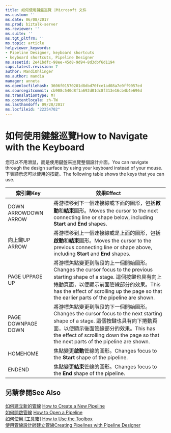 ```yaml
---
title: 如何使用鍵盤巡覽 |Microsoft 文件
ms.custom: ''
ms.date: 06/08/2017
ms.prod: biztalk-server
ms.reviewer: ''
ms.suite: ''
ms.tgt_pltfrm: ''
ms.topic: article
helpviewer_keywords:
- Pipeline Designer, keyboard shortcuts
- keyboard shortcuts, Pipeline Designer
ms.assetid: 2e41bdfc-98ee-45d8-9d94-8d3dbf6d1194
caps.latest.revision: 7
author: MandiOhlinger
ms.author: mandia
manager: anneta
ms.openlocfilehash: 3606f01570201d8dbd70fce1ad08a7e0ff9057ed
ms.sourcegitcommit: cb908c540d8f1a692d01dc8f313e16cb4b4e696d
ms.translationtype: MT
ms.contentlocale: zh-TW
ms.lasthandoff: 09/20/2017
ms.locfileid: "22254702"
---
```

# <a name="how-to-navigate-with-the-keyboard"></a><span data-ttu-id="acf62-102">如何使用鍵盤巡覽</span><span class="sxs-lookup"><span data-stu-id="acf62-102">How to Navigate with the Keyboard</span></span>
<span data-ttu-id="acf62-103">您可以不用滑鼠，而是使用鍵盤來巡覽整個設計介面。</span><span class="sxs-lookup"><span data-stu-id="acf62-103">You can navigate through the design surface by using your keyboard instead of your mouse.</span></span> <span data-ttu-id="acf62-104">下表顯示您可以使用的按鍵。</span><span class="sxs-lookup"><span data-stu-id="acf62-104">The following table shows the keys that you can use.</span></span>  
  
|<span data-ttu-id="acf62-105">索引鍵</span><span class="sxs-lookup"><span data-stu-id="acf62-105">Key</span></span>|<span data-ttu-id="acf62-106">效果</span><span class="sxs-lookup"><span data-stu-id="acf62-106">Effect</span></span>|  
|---------|------------|  
|<span data-ttu-id="acf62-107">DOWN ARROW</span><span class="sxs-lookup"><span data-stu-id="acf62-107">DOWN ARROW</span></span>|<span data-ttu-id="acf62-108">將游標移到下一個連接線或下面的圖形，包括**啟動**和**結束**圖形。</span><span class="sxs-lookup"><span data-stu-id="acf62-108">Moves the cursor to the next connecting line or shape below, including **Start** and **End** shapes.</span></span>|  
|<span data-ttu-id="acf62-109">向上鍵</span><span class="sxs-lookup"><span data-stu-id="acf62-109">UP ARROW</span></span>|<span data-ttu-id="acf62-110">將游標移到上一個連接線或是上面的圖形，包括**啟動**和**結束**圖形。</span><span class="sxs-lookup"><span data-stu-id="acf62-110">Moves the cursor to the previous connecting line or shape above, including **Start** and **End** shapes.</span></span>|  
|<span data-ttu-id="acf62-111">PAGE UP</span><span class="sxs-lookup"><span data-stu-id="acf62-111">PAGE UP</span></span>|<span data-ttu-id="acf62-112">將游標焦點變更到階段的上一個開始圖形。</span><span class="sxs-lookup"><span data-stu-id="acf62-112">Changes the cursor focus to the previous starting shape of a stage.</span></span> <span data-ttu-id="acf62-113">這個按鍵也具有向上捲動頁面，以便顯示前面管線部分的效果。</span><span class="sxs-lookup"><span data-stu-id="acf62-113">This has the effect of scrolling up the page so that the earlier parts of the pipeline are shown.</span></span>|  
|<span data-ttu-id="acf62-114">PAGE DOWN</span><span class="sxs-lookup"><span data-stu-id="acf62-114">PAGE DOWN</span></span>|<span data-ttu-id="acf62-115">將游標焦點變更到階段的下一個開始圖形。</span><span class="sxs-lookup"><span data-stu-id="acf62-115">Changes the cursor focus to the next starting shape of a stage.</span></span> <span data-ttu-id="acf62-116">這個按鍵也具有向下捲動頁面，以便顯示後面管線部分的效果。</span><span class="sxs-lookup"><span data-stu-id="acf62-116">This has the effect of scrolling down the page so that the next parts of the pipeline are shown.</span></span>|  
|<span data-ttu-id="acf62-117">HOME</span><span class="sxs-lookup"><span data-stu-id="acf62-117">HOME</span></span>|<span data-ttu-id="acf62-118">焦點變更**啟動**管線的圖形。</span><span class="sxs-lookup"><span data-stu-id="acf62-118">Changes focus to the **Start** shape of the pipeline.</span></span>|  
|<span data-ttu-id="acf62-119">END</span><span class="sxs-lookup"><span data-stu-id="acf62-119">END</span></span>|<span data-ttu-id="acf62-120">焦點變更**結束**管線的圖形。</span><span class="sxs-lookup"><span data-stu-id="acf62-120">Changes focus to the **End** shape of the pipeline.</span></span>|  
  
## <a name="see-also"></a><span data-ttu-id="acf62-121">另請參閱</span><span class="sxs-lookup"><span data-stu-id="acf62-121">See Also</span></span>  
 <span data-ttu-id="acf62-122">[如何建立新的管線](../core/how-to-create-a-new-pipeline.md) </span><span class="sxs-lookup"><span data-stu-id="acf62-122">[How to Create a New Pipeline](../core/how-to-create-a-new-pipeline.md) </span></span>  
 <span data-ttu-id="acf62-123">[如何開啟管線](../core/how-to-open-a-pipeline.md) </span><span class="sxs-lookup"><span data-stu-id="acf62-123">[How to Open a Pipeline](../core/how-to-open-a-pipeline.md) </span></span>  
 <span data-ttu-id="acf62-124">[如何使用 [工具箱]](../core/how-to-use-the-toolbox.md) </span><span class="sxs-lookup"><span data-stu-id="acf62-124">[How to Use the Toolbox](../core/how-to-use-the-toolbox.md) </span></span>  
 [<span data-ttu-id="acf62-125">使用管線設計師建立管線</span><span class="sxs-lookup"><span data-stu-id="acf62-125">Creating Pipelines with Pipeline Designer</span></span>](../core/creating-pipelines-with-pipeline-designer.md)